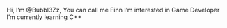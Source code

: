  Hi, I’m @Bubbl3Zz, You can call me Finn
 I’m interested in Game Developer
 I’m currently learning C++

<!---
Bubbl3Zz/Bubbl3Zz is a ✨ special ✨ repository because its `README.md` (this file) appears on your GitHub profile.
You can click the Preview link to take a look at your changes.
--->
